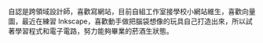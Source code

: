 自認是跨領域設計師，喜歡寫網站，目前自組工作室接學校小網站維生，喜歡向量圖，最近在練習 Inkscape，喜歡動手做把腦袋想像的玩具自己打造出來，所以試著學習程式和電子電路，努力能夠畢業的菸酒生狀態。